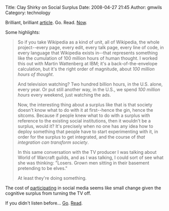Title: Clay Shirky on Social Surplus
Date: 2008-04-27 21:45
Author: gmwils
Category: technology

Brilliant, brilliant [article][]. Go. Read. [Now][article].

Some highlights:

> So if you take Wikipedia as a kind of unit, all of Wikipedia, the
> whole project--every page, every edit, every talk page, every line of
> code, in every language that Wikipedia exists in--that represents
> something like the cumulation of 100 million hours of human thought. I
> worked this out with Martin Wattenberg at IBM; it's a
> back-of-the-envelope calculation, but it's the right order of
> magnitude, about *100 million hours of thought*.
>
> And television watching? Two hundred billion hours, in the U.S. alone,
> every year. Or put still another way, in the U.S., we spend *100
> million hours* every weekend, just watching the ads.
>
> Now, the interesting thing about a surplus like that is that society
> doesn't know what to do with it at first--hence the gin, hence the
> sitcoms. Because if people knew what to do with a surplus with
> reference to the existing social institutions, then it wouldn't be a
> surplus, would it? It's precisely when no one has any idea how to
> deploy something that people have to start experimenting with it, in
> order for the surplus to get integrated, and the course of *that
> integration can transform society*.
>
> In this same conversation with the TV producer I was talking about
> World of Warcraft guilds, and as I was talking, I could sort of see
> what she was thinking: "Losers. Grown men sitting in their basement
> pretending to be elves."
>
> At least they're doing something.

The cost of [participating][] in social media seems like small change
given the cognitive surplus from turning the TV off.

If you didn't listen before... [Go][article]. [Read][article].

  [article]: http://www.herecomeseverybody.org/2008/04/looking-for-the-mouse.html
  [participating]: http://pseudofish.com/blog/2008/04/21/cost-of-social-media-participation/
